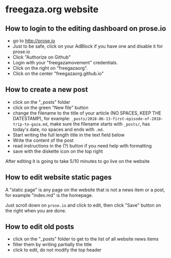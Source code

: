 freegaza.org website
====================

## How to login to the editing dashboard on prose.io

* go to http://prose.io
* Just to be safe, click on your AdBlock if you have one and disable it for prose.io
* Click "Authorize on Github"
* Login with your "freegazamovement" credentials.
* Click on the right on "freegazaorg".
* Click on the center "freegazaorg.github.io"

## How to create a new post

* click on the "_posts" folder
* click on the green "New file" button
* change the filename to the title of your article (NO SPACES, KEEP
THE DATESTAMP), for example: `_posts/2018-06-13-first-episode-of-2018-trip-to-gaza.md`, make sure the filename starts with `_posts/`, has today's date, no spaces and ends with `.md`.
* Start writing the full length title in the text field below
* Write the content of the post
* read instructions in the (?) button if you need help with formatting
* save with the diskette icon on the top right

After editing it is going to take 5/10 minutes to go live on the website

## How to edit website static pages

A "static page" is any page on the website that is not a news item or a post,
for example "index.md" is the
homepage.

Just scroll down on `prose.io` and click to edit, then click "Save" button on the right when
you are done.

## How to edit old posts

* click on the "_posts" folder to get to the list of all website news items
* filter them by writing partially the title
* click to edit, do not modify the top header

